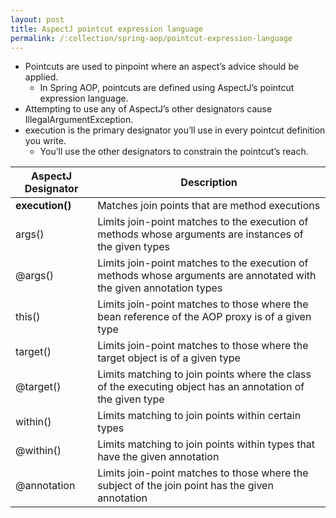 ```yaml
---
layout: post
title: AspectJ pointcut expression language
permalink: /:collection/spring-aop/pointcut-expression-language
---
```


- Pointcuts are used to pinpoint where an aspect’s advice should be applied.
  - In Spring AOP, pointcuts are defined using AspectJ’s pointcut expression language.
- Attempting to use any of AspectJ’s other designators cause IllegalArgumentException.
- execution is the primary designator you’ll use in every pointcut definition you write.
  - You’ll use the other designators to constrain the pointcut’s reach.

|AspectJ Designator|	Description|
|---|---|
|**execution()**|	Matches join points that are method executions|
|args()|	Limits join-point matches to the execution of methods whose arguments are instances of the given types|
|@args()|	Limits join-point matches to the execution of methods whose arguments are annotated with the given annotation types|
|this()|	Limits join-point matches to those where the bean reference of the AOP proxy is of a given type|
|target()|	Limits join-point matches to those where the target object is of a given type|
|@target()|	Limits matching to join points where the class of the executing object has an annotation of the given type|
|within()|	Limits matching to join points within certain types|
|@within()|	Limits matching to join points within types that have the given annotation|
|@annotation |	Limits join-point matches to those where the subject of the join point has the given annotation|
